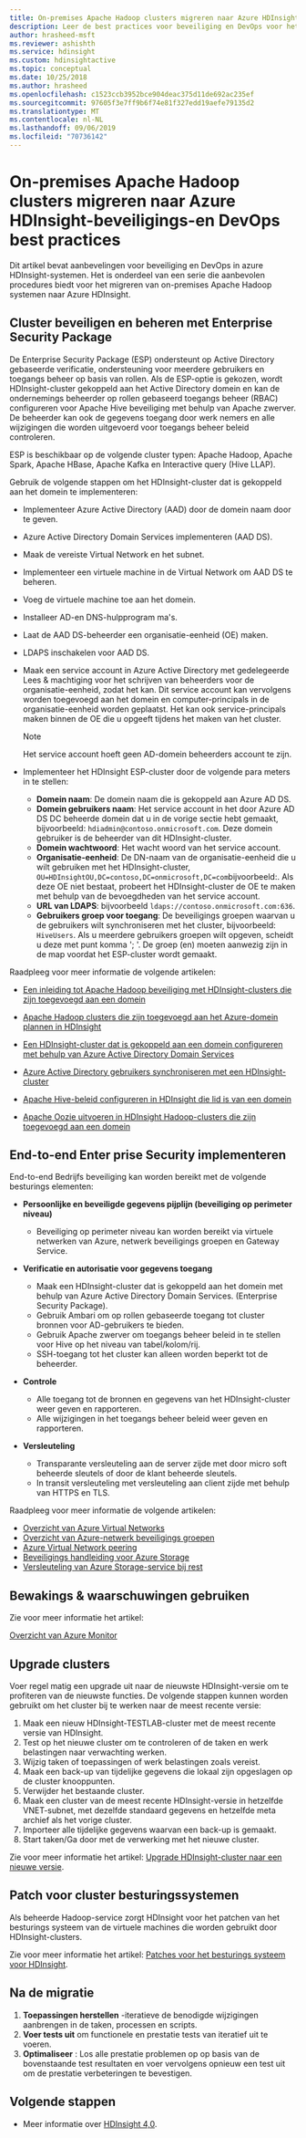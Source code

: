 ```yaml
---
title: On-premises Apache Hadoop clusters migreren naar Azure HDInsight-beveiliging
description: Leer de best practices voor beveiliging en DevOps voor het migreren van on-premises Hadoop-clusters naar Azure HDInsight.
author: hrasheed-msft
ms.reviewer: ashishth
ms.service: hdinsight
ms.custom: hdinsightactive
ms.topic: conceptual
ms.date: 10/25/2018
ms.author: hrasheed
ms.openlocfilehash: c1523ccb3952bce904deac375d11de692ac235ef
ms.sourcegitcommit: 97605f3e7ff9b6f74e81f327edd19aefe79135d2
ms.translationtype: MT
ms.contentlocale: nl-NL
ms.lasthandoff: 09/06/2019
ms.locfileid: "70736142"
---
```

# <a name="migrate-on-premises-apache-hadoop-clusters-to-azure-hdinsight---security-and-devops-best-practices"></a>On-premises Apache Hadoop clusters migreren naar Azure HDInsight-beveiligings-en DevOps best practices

Dit artikel bevat aanbevelingen voor beveiliging en DevOps in azure HDInsight-systemen. Het is onderdeel van een serie die aanbevolen procedures biedt voor het migreren van on-premises Apache Hadoop systemen naar Azure HDInsight.

## <a name="secure-and-govern-cluster-with-enterprise-security-package"></a>Cluster beveiligen en beheren met Enterprise Security Package

De Enterprise Security Package (ESP) ondersteunt op Active Directory gebaseerde verificatie, ondersteuning voor meerdere gebruikers en toegangs beheer op basis van rollen. Als de ESP-optie is gekozen, wordt HDInsight-cluster gekoppeld aan het Active Directory domein en kan de ondernemings beheerder op rollen gebaseerd toegangs beheer (RBAC) configureren voor Apache Hive beveiliging met behulp van Apache zwerver. De beheerder kan ook de gegevens toegang door werk nemers en alle wijzigingen die worden uitgevoerd voor toegangs beheer beleid controleren.

ESP is beschikbaar op de volgende cluster typen: Apache Hadoop, Apache Spark, Apache HBase, Apache Kafka en Interactive query (Hive LLAP). 

Gebruik de volgende stappen om het HDInsight-cluster dat is gekoppeld aan het domein te implementeren:

- Implementeer Azure Active Directory (AAD) door de domein naam door te geven.
- Azure Active Directory Domain Services implementeren (AAD DS).
- Maak de vereiste Virtual Network en het subnet.
- Implementeer een virtuele machine in de Virtual Network om AAD DS te beheren.
- Voeg de virtuele machine toe aan het domein.
- Installeer AD-en DNS-hulpprogram ma's.
- Laat de AAD DS-beheerder een organisatie-eenheid (OE) maken.
- LDAPS inschakelen voor AAD DS.
- Maak een service account in Azure Active Directory met gedelegeerde Lees & machtiging voor het schrijven van beheerders voor de organisatie-eenheid, zodat het kan. Dit service account kan vervolgens worden toegevoegd aan het domein en computer-principals in de organisatie-eenheid worden geplaatst. Het kan ook service-principals maken binnen de OE die u opgeeft tijdens het maken van het cluster.


    > [!Note]
    > Het service account hoeft geen AD-domein beheerders account te zijn.


- Implementeer het HDInsight ESP-cluster door de volgende para meters in te stellen:
    - **Domein naam**: De domein naam die is gekoppeld aan Azure AD DS.
    - **Domein gebruikers naam**: Het service account in het door Azure AD DS DC beheerde domein dat u in de vorige sectie hebt gemaakt, bijvoorbeeld: `hdiadmin@contoso.onmicrosoft.com`. Deze domein gebruiker is de beheerder van dit HDInsight-cluster.
    - **Domein wachtwoord**: Het wacht woord van het service account.
    - **Organisatie-eenheid**: De DN-naam van de organisatie-eenheid die u wilt gebruiken met het HDInsight-cluster, `OU=HDInsightOU,DC=contoso,DC=onmicrosoft,DC=com`bijvoorbeeld:. Als deze OE niet bestaat, probeert het HDInsight-cluster de OE te maken met behulp van de bevoegdheden van het service account.
    - **URL van LDAPS**: bijvoorbeeld `ldaps://contoso.onmicrosoft.com:636`.
    - **Gebruikers groep voor toegang**: De beveiligings groepen waarvan u de gebruikers wilt synchroniseren met het cluster, bijvoorbeeld: `HiveUsers`. Als u meerdere gebruikers groepen wilt opgeven, scheidt u deze met punt komma '; '. De groep (en) moeten aanwezig zijn in de map voordat het ESP-cluster wordt gemaakt.

Raadpleeg voor meer informatie de volgende artikelen:

- [Een inleiding tot Apache Hadoop beveiliging met HDInsight-clusters die zijn toegevoegd aan een domein](../domain-joined/hdinsight-security-overview.md)

- [Apache Hadoop clusters die zijn toegevoegd aan het Azure-domein plannen in HDInsight](../domain-joined/apache-domain-joined-architecture.md)
- [Een HDInsight-cluster dat is gekoppeld aan een domein configureren met behulp van Azure Active Directory Domain Services](../domain-joined/apache-domain-joined-configure-using-azure-adds.md)
- [Azure Active Directory gebruikers synchroniseren met een HDInsight-cluster](../hdinsight-sync-aad-users-to-cluster.md)
- [Apache Hive-beleid configureren in HDInsight die lid is van een domein](../domain-joined/apache-domain-joined-run-hive.md)
- [Apache Oozie uitvoeren in HDInsight Hadoop-clusters die zijn toegevoegd aan een domein](../domain-joined/hdinsight-use-oozie-domain-joined-clusters.md)

## <a name="implement-end-to-end-enterprise-security"></a>End-to-end Enter prise Security implementeren

End-to-end Bedrijfs beveiliging kan worden bereikt met de volgende besturings elementen:

- **Persoonlijke en beveiligde gegevens pijplijn (beveiliging op perimeter niveau)**
    - Beveiliging op perimeter niveau kan worden bereikt via virtuele netwerken van Azure, netwerk beveiligings groepen en Gateway Service.

- **Verificatie en autorisatie voor gegevens toegang**
    - Maak een HDInsight-cluster dat is gekoppeld aan het domein met behulp van Azure Active Directory Domain Services. (Enterprise Security Package).
    - Gebruik Ambari om op rollen gebaseerde toegang tot cluster bronnen voor AD-gebruikers te bieden.
    - Gebruik Apache zwerver om toegangs beheer beleid in te stellen voor Hive op het niveau van tabel/kolom/rij.
    - SSH-toegang tot het cluster kan alleen worden beperkt tot de beheerder.

- **Controle**
    - Alle toegang tot de bronnen en gegevens van het HDInsight-cluster weer geven en rapporteren.
    - Alle wijzigingen in het toegangs beheer beleid weer geven en rapporteren.

- **Versleuteling**
    - Transparante versleuteling aan de server zijde met door micro soft beheerde sleutels of door de klant beheerde sleutels.
    - In transit versleuteling met versleuteling aan client zijde met behulp van HTTPS en TLS.

Raadpleeg voor meer informatie de volgende artikelen:

- [Overzicht van Azure Virtual Networks](../../virtual-network/virtual-networks-overview.md)
- [Overzicht van Azure-netwerk beveiligings groepen](../../virtual-network/security-overview.md)
- [Azure Virtual Network peering](../../virtual-network/virtual-network-peering-overview.md)
- [Beveiligings handleiding voor Azure Storage](../../storage/common/storage-security-guide.md)
- [Versleuteling van Azure Storage-service bij rest](../../storage/common/storage-service-encryption.md)

## <a name="use-monitoring--alerting"></a>Bewakings & waarschuwingen gebruiken

Zie voor meer informatie het artikel:

[Overzicht van Azure Monitor](../../azure-monitor/overview.md)

## <a name="upgrade-clusters"></a>Upgrade clusters

Voer regel matig een upgrade uit naar de nieuwste HDInsight-versie om te profiteren van de nieuwste functies. De volgende stappen kunnen worden gebruikt om het cluster bij te werken naar de meest recente versie:

1. Maak een nieuw HDInsight-TESTLAB-cluster met de meest recente versie van HDInsight.
1. Test op het nieuwe cluster om te controleren of de taken en werk belastingen naar verwachting werken.
1. Wijzig taken of toepassingen of werk belastingen zoals vereist.
1. Maak een back-up van tijdelijke gegevens die lokaal zijn opgeslagen op de cluster knooppunten.
1. Verwijder het bestaande cluster.
1. Maak een cluster van de meest recente HDInsight-versie in hetzelfde VNET-subnet, met dezelfde standaard gegevens en hetzelfde meta archief als het vorige cluster.
1. Importeer alle tijdelijke gegevens waarvan een back-up is gemaakt.
1. Start taken/Ga door met de verwerking met het nieuwe cluster.

Zie voor meer informatie het artikel: [Upgrade HDInsight-cluster naar een nieuwe versie](../hdinsight-upgrade-cluster.md).

## <a name="patch-cluster-operating-systems"></a>Patch voor cluster besturingssystemen

Als beheerde Hadoop-service zorgt HDInsight voor het patchen van het besturings systeem van de virtuele machines die worden gebruikt door HDInsight-clusters.

Zie voor meer informatie het artikel: [Patches voor het besturings systeem voor HDInsight](../hdinsight-os-patching.md).

## <a name="post-migration"></a>Na de migratie

1. **Toepassingen herstellen** -iteratieve de benodigde wijzigingen aanbrengen in de taken, processen en scripts.
2. **Voer tests uit** om functionele en prestatie tests van iteratief uit te voeren.
3. **Optimaliseer** : Los alle prestatie problemen op op basis van de bovenstaande test resultaten en voer vervolgens opnieuw een test uit om de prestatie verbeteringen te bevestigen.

## <a name="next-steps"></a>Volgende stappen

- Meer informatie over [HDInsight 4,0](https://docs.microsoft.com/azure/hdinsight/hadoop/apache-hadoop-introduction).
